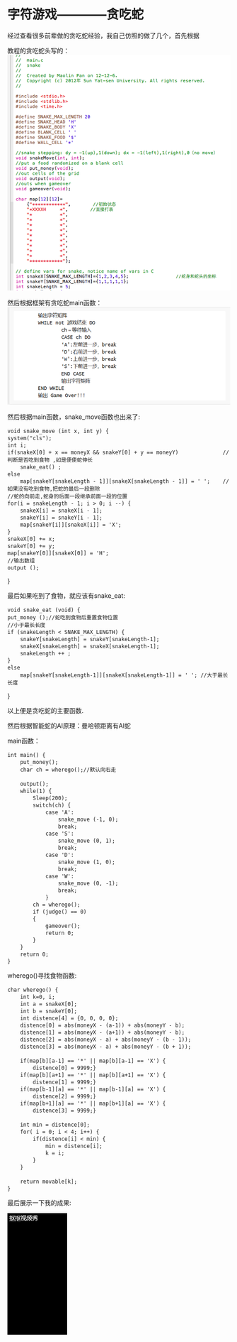 字符游戏————贪吃蛇
=

经过查看很多前辈做的贪吃蛇经验，我自己仿照的做了几个，首先根据

教程的贪吃蛇头写的：
![snake-head](https://github.com/MuaJacky/swi-homework/raw/gh-pages/lab13/snake-head.jpg)


然后根据框架有贪吃蛇main函数：
![snake-main](https://github.com/MuaJacky/swi-homework/raw/gh-pages/lab13/snake-main.png)

然后根据main函数，snake_move函数也出来了:   

    void snake_move (int x, int y) {
    system("cls");
    int i; 
    if(snakeX[0] + x == moneyX && snakeY[0] + y == moneyY) 				//判断是否吃到食物 ,如是便使蛇伸长 
        snake_eat() ;						
    else 
        map[snakeY[snakeLength - 1]][snakeX[snakeLength - 1]] = ' ';	//如果没有吃到食物,把蛇的最后一段删除 
    //蛇的向前走,蛇身的后面一段继承前面一段的位置 
    for(i = snakeLength - 1; i > 0; i --) {								 
        snakeX[i] = snakeX[i - 1];		
        snakeY[i] = snakeY[i - 1];
        map[snakeY[i]][snakeX[i]] = 'X';
    }
    snakeX[0] += x;
    snakeY[0] += y;
    map[snakeY[0]][snakeX[0]] = 'H';
    //输出数组 
    output ();
}

最后如果吃到了食物，就应该有snake_eat:

    void snake_eat (void) {
	put_money ();//蛇吃到食物后重置食物位置
	//小于最长长度 
	if (snakeLength < SNAKE_MAX_LENGTH) { 
		snakeY[snakeLength] = snakeY[snakeLength-1];
		snakeX[snakeLength] = snakeX[snakeLength-1];
		snakeLength ++ ;
	} 
	else 
		map[snakeY[snakeLength-1]][snakeX[snakeLength-1]] = ' '; //大于最长长度 
}


以上便是贪吃蛇的主要函数.


然后根据智能蛇的AI原理：曼哈顿距离有AI蛇

main函数：

    int main() {
        put_money(); 	
        char ch = wherego();//默认向右走 
        
        output();
        while(1) {
            Sleep(200);
            switch(ch) {
                case 'A': 
                    snake_move (-1, 0);
                    break;
                case 'S':
                    snake_move (0, 1);
                    break;
                case 'D':
                    snake_move (1, 0);
                    break; 
                case 'W':
                    snake_move (0, -1);
                    break;
                }
            ch = wherego();
            if (judge() == 0)
            {
                gameover();
                return 0;
            }
        }
        return 0;
    }

wherego()寻找食物函数:

    char wherego() { 
        int k=0, i; 
        int a = snakeX[0]; 
        int b = snakeY[0]; 
        int distence[4] = {0, 0, 0, 0}; 
        distence[0] = abs(moneyX - (a-1)) + abs(moneyY - b); 
        distence[1] = abs(moneyX - (a+1)) + abs(moneyY - b); 
        distence[2] = abs(moneyX - a) + abs(moneyY - (b - 1));
        distence[3] = abs(moneyX - a) + abs(moneyY - (b + 1)); 

        if(map[b][a-1] == '*' || map[b][a-1] == 'X') {
            distence[0] = 9999;} 
        if(map[b][a+1] == '*' || map[b][a+1] == 'X') {
            distence[1] = 9999;} 
        if(map[b-1][a] == '*' || map[b-1][a] == 'X') {
            distence[2] = 9999;} 
        if(map[b+1][a] == '*' || map[b+1][a] == 'X') {
            distence[3] = 9999;} 

        int min = distence[0]; 
        for( i = 0; i < 4; i++) { 
            if(distence[i] < min) { 
                min = distence[i]; 
                k = i;
            } 
        } 

        return movable[k]; 
    }

最后展示一下我的成果:

![](https://github.com/MuaJacky/swi-homework/raw/gh-pages/lab13/snake-AI.gif)